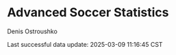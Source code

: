 # Advanced Soccer Statistics
Denis Ostroushko

<!-- gfm -->

Last successful data update: 2025-03-09 11:16:45 CST
